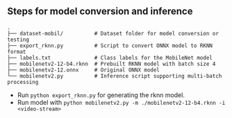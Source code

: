 ## Steps for model conversion and inference

```
.
├── dataset-mobil/          # Dataset folder for model conversion or testing
├── export_rknn.py          # Script to convert ONNX model to RKNN format
├── labels.txt              # Class labels for the MobileNet model
├── mobilenetv2-12-b4.rknn  # Prebuilt RKNN model with batch size 4
├── mobilenetv2-12.onnx     # Original ONNX model
└── mobilenetv2.py          # Inference script supporting multi-batch processing
```

- Run `python export_rknn.py` for generating the rknn model.
- Run model with `python mobilenetv2.py -m ./mobilenetv2-12-b4.rknn -i <video-stream>`
